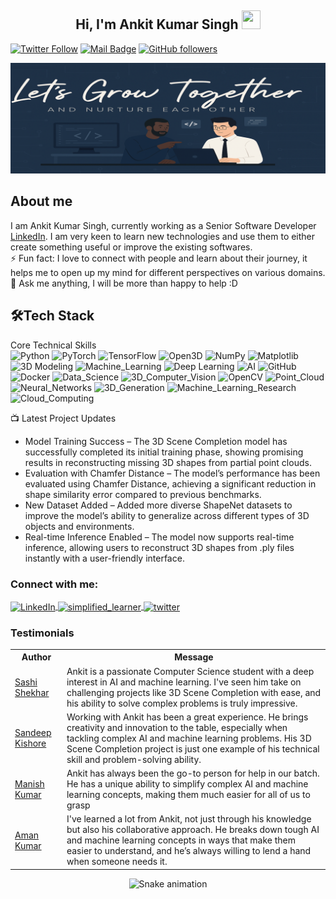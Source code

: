 
<h2 align="center">Hi, I'm Ankit Kumar Singh  <img src="https://user-images.githubusercontent.com/39955420/147578264-bae0526c-028a-49d2-8af8-d08bb4edbd2a.gif" height="30" width="30"></h2>
 
[![Twitter Follow](https://img.shields.io/twitter/follow/ankitproject__?style=social)]()
[![Mail Badge](https://img.shields.io/badge/Gmail-red?style=social&logo=gmail)](mailto:officials.ankitsingh@gmail.com)
[![GitHub followers](https://img.shields.io/github/followers/codedbyankit?style=social)](https://github.com/codedbyankit)

<img src="https://raw.githubusercontent.com/codedbyankit/Codedbyankit/refs/heads/main/img2.png" alt="Banner" style="width: 100%; height: 25%; object-fit: contain;" />

<h2>About me</h2>

I am Ankit Kumar Singh, currently working as a Senior Software Developer [LinkedIn](https://github.com/linkedin). I am very keen to learn new technologies and use them to either create something useful or improve the existing softwares.   
⚡ Fun fact: I love to connect with people and learn about their journey, it helps me to open up my mind for different perspectives on various domains.   
💬 Ask me anything, I will be more than happy to help :D

<h2>🛠Tech Stack</h2>

Core Technical Skills  
![Python](https://img.shields.io/badge/Python-3776AB?style=for-the-badge&logo=python&logoColor=white)
![PyTorch](https://img.shields.io/badge/PyTorch-EE4C2C?style=for-the-badge&logo=pytorch&logoColor=white)
![TensorFlow](https://img.shields.io/badge/TensorFlow-FF6F00?style=for-the-badge&logo=tensorflow&logoColor=white)
![Open3D](https://img.shields.io/badge/Open3D-000000?style=for-the-badge&logo=open3d&logoColor=white)
![NumPy](https://img.shields.io/badge/NumPy-013243?style=for-the-badge&logo=numpy&logoColor=white)
![Matplotlib](https://img.shields.io/badge/Matplotlib-003B57?style=for-the-badge&logo=matplotlib&logoColor=white)
![3D Modeling](https://img.shields.io/badge/3D_Modeling-1C1C1C?style=for-the-badge&logo=blender&logoColor=white)
![Machine_Learning](https://img.shields.io/badge/Machine_Learning-F6A800?style=for-the-badge&logo=python&logoColor=white)
![Deep Learning](https://img.shields.io/badge/Deep_Learning-004D00?style=for-the-badge&logo=tensorflow&logoColor=white)
![AI](https://img.shields.io/badge/AI-008CFF?style=for-the-badge&logo=ai&logoColor=white)
![GitHub](https://img.shields.io/badge/GitHub-181717?style=for-the-badge&logo=github&logoColor=white)
![Docker](https://img.shields.io/badge/Docker-2496ED?style=for-the-badge&logo=docker&logoColor=white)
![Data_Science](https://img.shields.io/badge/Data_Science-2D8E4A?style=for-the-badge&logo=python&logoColor=white)
![3D_Computer_Vision](https://img.shields.io/badge/3D_Computer_Vision-008080?style=for-the-badge&logo=opencv&logoColor=white)
![OpenCV](https://img.shields.io/badge/OpenCV-%23white.svg?style=for-the-badge&logo=opencv&logoColor=white)
![Point_Cloud](https://img.shields.io/badge/Point_Cloud-003B57?style=for-the-badge&logo=open3d&logoColor=white)
![Neural_Networks](https://img.shields.io/badge/Neural_Networks-7F5AB6?style=for-the-badge&logo=keras&logoColor=white)
![3D_Generation](https://img.shields.io/badge/3D_Generation-1C1C1C?style=for-the-badge&logo=blender&logoColor=white)
![Machine_Learning_Research](https://img.shields.io/badge/Machine_Learning_Research-004D00?style=for-the-badge&logo=researchgate&logoColor=white)
![Cloud_Computing](https://img.shields.io/badge/Cloud_Computing-FFCC33?style=for-the-badge&logo=aws&logoColor=white)







📺 Latest Project Updates

<!-- latest News About AI -->
- Model Training Success – The 3D Scene Completion model has successfully completed its initial training phase, showing promising results in reconstructing missing 3D shapes from partial point clouds.
- Evaluation with Chamfer Distance – The model’s performance has been evaluated using Chamfer Distance, achieving a significant reduction in shape similarity error compared to previous benchmarks.
- New Dataset Added – Added more diverse ShapeNet datasets to improve the model’s ability to generalize across different types of 3D objects and environments.
- Real-time Inference Enabled – The model now supports real-time inference, allowing users to reconstruct 3D shapes from .ply files instantly with a user-friendly interface. 
<!-- Project Updates -LIST:END -->


<h3 align="left">Connect with me:</h3>
<p align="left">
<a href="https://www.linkedin.com/in/codedbyankit/" target="blank">
  <img align="center" src="https://upload.wikimedia.org/wikipedia/commons/c/ca/LinkedIn_logo_initials.png" alt="LinkedIn" height="30" width="40" />
</a>
<a href="https://www.instagram.com/ankit_iz_smart/" target="blank">
  <img align="center" src="https://upload.wikimedia.org/wikipedia/commons/a/a5/Instagram_icon.png" alt="simplified_learner" height="30" width="40"/>
</a>
<a href="https://twitter.com/yourprofile" target="blank"><img align="center" src="https://raw.githubusercontent.com/rahuldkjain/github-profile-readme-generator/master/src/images/icons/Social/twitter.svg" alt="twitter" height="30" width="40" /></a>

</p>



### Testimonials

<table>
  <tr>
    <th>Author</th>
    <th>Message</th>
  </tr>
  <tr>
<td><a target="_blank" href="https://www.linkedin.com/in/prof-dr-shashi-shekhar-a404b81b9/?originalSubdomain=in">Sashi Shekhar</a></td>
    <td>Ankit is a passionate Computer Science student with a deep interest in AI and machine learning. I've seen him take on challenging projects like 3D Scene Completion with ease, and his ability to solve complex problems is truly impressive.</td>
  </tr>
  <tr>
    <td><a target="_blank" href="https://www.linkedin.com/in/sandipkishore/?originalSubdomain=in">Sandeep Kishore</a></td>
    <td>Working with Ankit has been a great experience. He brings creativity and innovation to the table, especially when tackling complex AI and machine learning problems. His 3D Scene Completion project is just one example of his technical skill and problem-solving ability.</td>
  </tr>
  <tr>
    <td><a target="_blank" href="">Manish Kumar</a></td>
    <td>Ankit has always been the go-to person for help in our batch. He has a unique ability to simplify complex AI and machine learning concepts, making them much easier for all of us to grasp</td>
  </tr>
  <tr>
    <td><a target="_blank" href="">Aman Kumar</a></td>
    <td>I've learned a lot from Ankit, not just through his knowledge but also his collaborative approach. He breaks down tough AI and machine learning concepts in ways that make them easier to understand, and he’s always willing to lend a hand when someone needs it.</td>
  </tr>
</table>

<!-- Snake Game Repo View -->

<div align="center">
  <img src="https://profile-readme-generator.com/assets/snake.svg" alt="Snake animation" />
</div>
